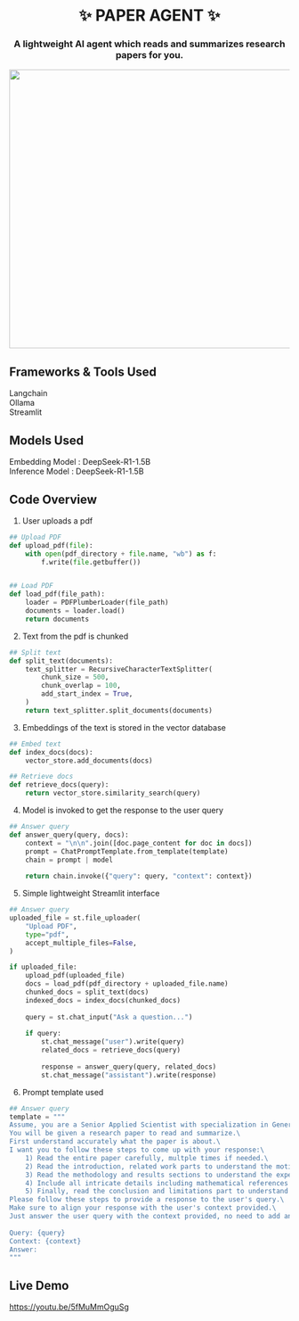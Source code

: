 <h1 align='center'> ✨ PAPER AGENT ✨ </h1>
<h3 align='center'> A lightweight AI agent which reads and summarizes research papers for you.</h2>

<p align="center">
<img src="https://github.com/user-attachments/assets/7fa62d21-ec47-4c02-be2b-38269c5401d7" width="800" height="500" />
</p>

## Frameworks & Tools Used
Langchain <br>
Ollama <br>
Streamlit <br>

## Models Used
Embedding Model : DeepSeek-R1-1.5B <br>
Inference Model : DeepSeek-R1-1.5B

## Code Overview
1) User uploads a pdf

```python
## Upload PDF
def upload_pdf(file):
    with open(pdf_directory + file.name, "wb") as f:
        f.write(file.getbuffer())


## Load PDF
def load_pdf(file_path):
    loader = PDFPlumberLoader(file_path)
    documents = loader.load()
    return documents
```

2) Text from the pdf is chunked

```python
## Split text
def split_text(documents):
    text_splitter = RecursiveCharacterTextSplitter(
        chunk_size = 500,
        chunk_overlap = 100,
        add_start_index = True,
    )
    return text_splitter.split_documents(documents)
```

3) Embeddings of the text is stored in the vector database

```python
## Embed text
def index_docs(docs):
    vector_store.add_documents(docs)

## Retrieve docs
def retrieve_docs(query):
    return vector_store.similarity_search(query)
```

4) Model is invoked to get the response to the user query

```python
## Answer query
def answer_query(query, docs):
    context = "\n\n".join([doc.page_content for doc in docs])
    prompt = ChatPromptTemplate.from_template(template)
    chain = prompt | model
    
    return chain.invoke({"query": query, "context": context})
```

5) Simple lightweight Streamlit interface

```python
## Answer query
uploaded_file = st.file_uploader(
    "Upload PDF",
    type="pdf",
    accept_multiple_files=False,
)

if uploaded_file:
    upload_pdf(uploaded_file)
    docs = load_pdf(pdf_directory + uploaded_file.name)
    chunked_docs = split_text(docs)
    indexed_docs = index_docs(chunked_docs)
    
    query = st.chat_input("Ask a question...")
    
    if query:
        st.chat_message("user").write(query)
        related_docs = retrieve_docs(query)
        
        response = answer_query(query, related_docs)
        st.chat_message("assistant").write(response)
```

6) Prompt template used

```python
## Answer query
template = """
Assume, you are a Senior Applied Scientist with specialization in Generative AI, NLP, LLM research.\
You will be given a research paper to read and summarize.\
First understand accurately what the paper is about.\
I want you to follow these steps to come up with your response:\
    1) Read the entire paper carefully, multple times if needed.\
    2) Read the introduction, related work parts to understand the motivation and context behind the paper.\
    3) Read the methodology and results sections to understand the experiments and findings.\
    4) Include all intricate details including mathematical references in your response.\
    5) Finally, read the conclusion and limitations part to understand the shortcomings of the paper.\
Please follow these steps to provide a response to the user's query.\
Make sure to align your response with the user's context provided.\
Just answer the user query with the context provided, no need to add any extra text.\
    
Query: {query}
Context: {context}
Answer:
"""
```

## Live Demo
https://youtu.be/5fMuMmOguSg
